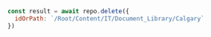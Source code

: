 ```javascript
const result = await repo.delete({
  idOrPath: `/Root/Content/IT/Document_Library/Calgary`
})
```
